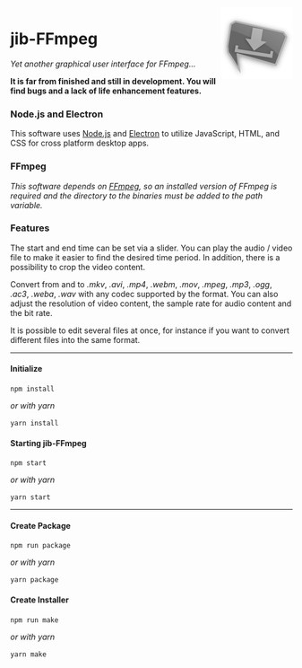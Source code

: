 <img src="https://github.com/jibbex/yt-Download/blob/master/assets/images/icon.png" align="right" width="128" height="128">

# jib-FFmpeg

*Yet another graphical user interface for FFmpeg...*

**It is far from finished and still in development. You will find bugs and a lack of life enhancement features.**

### Node.js and Electron
This software uses [Node.js](https://nodejs.org/en/) and [Electron](https://electronjs.org/) to utilize JavaScript, HTML, and CSS for cross platform desktop apps.


### FFmpeg
*This software depends on [FFmpeg](https://www.ffmpeg.org/), so an installed version of FFmpeg is required and the directory to the binaries must be added to the path variable.*


### Features
The start and end time can be set via a slider. You can play the audio / video file to make it easier to find the desired time period. In addition, there is a possibility to crop the video content.

Convert from and to *.mkv*, *.avi*, *.mp4*, *.webm*, *.mov*, *.mpeg*, *.mp3*, *.ogg*, *.ac3*, *.weba*, *.wav* with any codec supported by the format. You can also adjust the resolution of video content, the sample rate for audio content and the bit rate.

It is possible to edit several files at once, for instance if you want to convert different files into the same format.

---
#### Initialize
```
npm install
```
*or with yarn*
```
yarn install
```

#### Starting jib-FFmpeg
```
npm start
```
*or with yarn*
```
yarn start
```

---
#### Create Package
```
npm run package
```
*or with yarn*
```
yarn package
```

#### Create Installer
```
npm run make
```
*or with yarn*
```
yarn make
```
